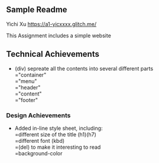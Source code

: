 Sample Readme
---

Yichi Xu
https://a1-yicxxxx.glitch.me/

This Assignment includes a simple website

## Technical Achievements
- (div) sepreate all the contents into several different parts<br>
   ="container"<br>
   ="menu"<br>
   ="header"<br>
   ="content"<br>
   ="footer"<br>

### Design Achievements
- Added in-line style sheet, including:<br>
   =different size of the title (h1)(h7)<br>
   =different font (kbd)<br>
   =(del) to make it interesting to read<br>
   =background-color<br>
